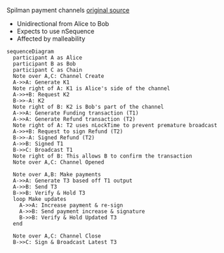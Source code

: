 Spilman payment channels [original source](https://lists.linuxfoundation.org/pipermail/bitcoin-dev/2013-April/002433.html)

* Unidirectional from Alice to Bob
* Expects to use nSequence
* Affected by malleability

```mermaid
sequenceDiagram
  participant A as Alice
  participant B as Bob
  participant C as Chain
  Note over A,C: Channel Create
  A->>A: Generate K1
  Note right of A: K1 is Alice's side of the channel
  A->>+B: Request K2
  B->>-A: K2
  Note right of B: K2 is Bob's part of the channel
  A->>A: Generate Funding transaction (T1)
  A->>A: Generate Refund transaction (T2)
  Note right of A: T2 uses nLockTime to prevent premature broadcast
  A->>+B: Request to sign Refund (T2)
  B->>-A: Signed Refund (T2)
  A->>B: Signed T1
  B->>C: Broadcast T1
  Note right of B: This allows B to confirm the transaction
  Note over A,C: Channel Opened

  Note over A,B: Make payments
  A->>A: Generate T3 based off T1 output
  A->>B: Send T3
  B->>B: Verify & Hold T3
  loop Make updates
    A->>A: Increase payment & re-sign
    A->>B: Send payment increase & signature
    B->>B: Verify & Hold Updated T3
  end

  Note over A,C: Channel Close
  B->>C: Sign & Broadcast Latest T3
```
